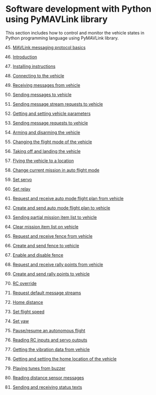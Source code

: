 # Software development with Python using PyMAVLink library

This section includes how to control and monitor the vehicle states in Python programming language using PyMAVLink library.

45. [MAVLink messaging protocol basics]()

46. [Introduction]()

47. [Installing instructions](installing-pymavlink.md)

48. [Connecting to the vehicle](vehicle-connection.py)

49. [Receiving messages from vehicle](receive-message.py)

50. [Sending messages to vehicle](send-message.py)

51. [Sending message stream requests to vehicle](request-stream.py)

52. [Getting and setting vehicle parameters](get-set-parameter.py)

53. [Sending message requests to vehicle](request-message.py)

54. [Arming and disarming the vehicle](arm-disarm.py)

55. [Changing the flight mode of the vehicle](change-mode.py)

56. [Taking off and landing the vehicle](takeoff-land.py)

57. [Flying the vehicle to a location](goto-location.py)

58. [Change current mission in auto flight mode](set-current.py)

59. [Set servo](set-servo.py)

60. [Set relay](set-relay.py)

61. [Request and receive auto mode flight plan from vehicle](get-mission.py)

62. [Create and send auto mode flight plan to vehicle](set-mission.py)

63. [Sending partial mission item list to vehicle](set-mission-partial.py)

64. [Clear mission item list on vehicle](clear-mission.py)

65. [Request and receive fence from vehicle](get-fence.py)

66. [Create and send fence to vehicle](set-fence.py)

67. [Enable and disable fence](fence-enable.py)

68. [Request and receive rally points from vehicle](get-rally.py)

69. [Create and send rally points to vehicle](set-rally.py)

70. [RC override](rc-override.py)

71. [Request default message streams](request-defaults.py)

72. [Home distance](distance-home.py)

73. [Set flight speed](set-speed.py)

74. [Set yaw](set-yaw.py)

75. [Pause/resume an autonomous flight](pause-resume.py)

76. [Reading RC inputs and servo outputs](rc-servo.py)

77. [Getting the vibration data from vehicle]()

78. [Getting and setting the home location of the vehicle](home-get-set.py)

79. [Playing tunes from buzzer]()

80. [Reading distance sensor messages]()

81. [Sending and receiving status texts]()
